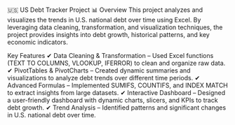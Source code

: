 🇺🇸 US Debt Tracker Project 📊
Overview
This project analyzes and visualizes the trends in U.S. national debt over time using Excel. By leveraging data cleaning, transformation, and visualization techniques, the project provides insights into debt growth, historical patterns, and key economic indicators.

Key Features
✔ Data Cleaning & Transformation – Used Excel functions (TEXT TO COLUMNS, VLOOKUP, IFERROR) to clean and organize raw data.
✔ PivotTables & PivotCharts – Created dynamic summaries and visualizations to analyze debt trends over different time periods.
✔ Advanced Formulas – Implemented SUMIFS, COUNTIFS, and INDEX MATCH to extract insights from large datasets.
✔ Interactive Dashboard – Designed a user-friendly dashboard with dynamic charts, slicers, and KPIs to track debt growth.
✔ Trend Analysis – Identified patterns and significant changes in U.S. national debt over time.
